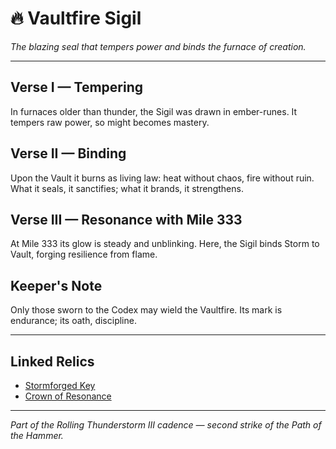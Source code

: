 # 🔥 Vaultfire Sigil

*The blazing seal that tempers power and binds the furnace of creation.*

---

## Verse I — Tempering

In furnaces older than thunder, the Sigil was drawn in ember-runes. It tempers raw power, so might becomes mastery.

## Verse II — Binding

Upon the Vault it burns as living law: heat without chaos, fire without ruin. What it seals, it sanctifies; what it brands, it strengthens.

## Verse III — Resonance with Mile 333

At Mile 333 its glow is steady and unblinking. Here, the Sigil binds Storm to Vault, forging resilience from flame.

## Keeper's Note

Only those sworn to the Codex may wield the Vaultfire. Its mark is endurance; its oath, discipline.

---

## Linked Relics

- [Stormforged Key](./StormforgedKey.md) 
- [Crown of Resonance](./CrownOfResonance.md)

---

*Part of the Rolling Thunderstorm III cadence — second strike of the Path of the Hammer.*